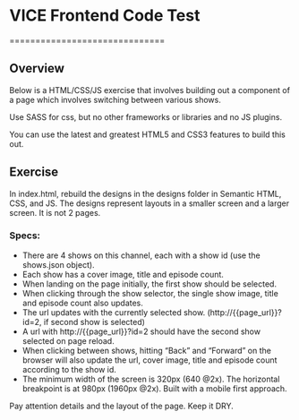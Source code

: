 # VICE Frontend Code Test
==============================

## Overview
Below is a HTML/CSS/JS exercise that involves building out a component of a page which involves switching between various shows.

Use SASS for css, but no other frameworks or libraries and no JS plugins.

You can use the latest and greatest HTML5 and CSS3 features to build this out.

## Exercise
In index.html, rebuild the designs in the designs folder in Semantic HTML, CSS, and JS. The designs represent layouts in a smaller screen and a larger screen. It is not 2 pages.

### Specs:
- There are 4 shows on this channel, each with a show id (use the shows.json object).
- Each show has a cover image, title and episode count.
- When landing on the page initially, the first show should be selected.
- When clicking through the show selector, the single show image, title and episode count also updates.
- The url updates with the currently selected show. (http://{{page_url}}?id=2, if second show is selected)
- A url with http://{{page_url}}?id=2 should have the second show selected on page reload.
- When clicking between shows, hitting “Back” and “Forward” on the browser will also update the url, cover image, title and episode count according to the show id.
- The minimum width of the screen is 320px (640 @2x). The horizontal breakpoint is at 980px (1960px @2x). Built with a mobile first approach.

Pay attention details and the layout of the page. Keep it DRY.
